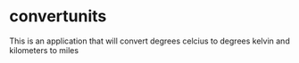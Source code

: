 # convertunits
This is an application that will convert degrees celcius to degrees kelvin and kilometers to miles
